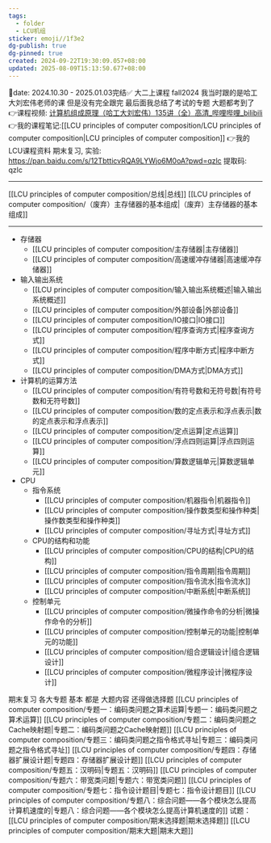 ```yaml
---
tags:
  - folder
  - LCU机组
sticker: emoji//1f3e2
dg-publish: true
dg-pinned: true
created: 2024-09-22T19:30:09.057+08:00
updated: 2025-08-09T15:13:50.677+08:00
---
```

📅date: 2024.10.30 - 2025.01.03完结✅
大二上课程 fall2024
我当时跟的是哈工大刘宏伟老师的课  但是没有完全跟完
最后面我总结了考试的专题  大题都考到了
👉课程视频: [计算机组成原理（哈工大刘宏伟）135讲（全）高清_哔哩哔哩_bilibili](https://www.bilibili.com/video/BV1t4411e7LH/?spm_id_from=333.337.search-card.all.click)
👉我的课程笔记:[[LCU principles of computer composition/LCU principles of computer composition\|LCU principles of computer composition]]
👉我的LCU课程资料 期末复习, 实验: https://pan.baidu.com/s/12TbtticvRQA9LYWjo6M0oA?pwd=qzlc 提取码: qzlc 

---

[[LCU principles of computer composition/总线\|总线]]
[[LCU principles of computer composition/（废弃）主存储器的基本组成\|（废弃）主存储器的基本组成]]

---
- 存储器
	- [[LCU principles of computer composition/主存储器\|主存储器]]
	- [[LCU principles of computer composition/高速缓冲存储器\|高速缓冲存储器]]
- 输入输出系统
	- [[LCU principles of computer composition/输入输出系统概述\|输入输出系统概述]]
	- [[LCU principles of computer composition/外部设备\|外部设备]]
	- [[LCU principles of computer composition/IO接口\|IO接口]]
	- [[LCU principles of computer composition/程序查询方式\|程序查询方式]]
	- [[LCU principles of computer composition/程序中断方式\|程序中断方式]]
	- [[LCU principles of computer composition/DMA方式\|DMA方式]]
- 计算机的运算方法
	- [[LCU principles of computer composition/有符号数和无符号数\|有符号数和无符号数]]
	- [[LCU principles of computer composition/数的定点表示和浮点表示\|数的定点表示和浮点表示]]
	- [[LCU principles of computer composition/定点运算\|定点运算]]
	- [[LCU principles of computer composition/浮点四则运算\|浮点四则运算]]
	- [[LCU principles of computer composition/算数逻辑单元\|算数逻辑单元]]
- CPU
	- 指令系统
		- [[LCU principles of computer composition/机器指令\|机器指令]]
		- [[LCU principles of computer composition/操作数类型和操作种类\|操作数类型和操作种类]]
		- [[LCU principles of computer composition/寻址方式\|寻址方式]]
	- CPU的结构和功能
		- [[LCU principles of computer composition/CPU的结构\|CPU的结构]]
		- [[LCU principles of computer composition/指令周期\|指令周期]]
		- [[LCU principles of computer composition/指令流水\|指令流水]]
		- [[LCU principles of computer composition/中断系统\|中断系统]]
	- 控制单元
		- [[LCU principles of computer composition/微操作命令的分析\|微操作命令的分析]]
		- [[LCU principles of computer composition/控制单元的功能\|控制单元的功能]]
		- [[LCU principles of computer composition/组合逻辑设计\|组合逻辑设计]]
		- [[LCU principles of computer composition/微程序设计\|微程序设计]]


期末复习
各大专题 基本 都是 大题内容   还得做选择题
	[[LCU principles of computer composition/专题一：编码类问题之算术运算\|专题一：编码类问题之算术运算]]
	[[LCU principles of computer composition/专题二：编码类问题之Cache映射题\|专题二：编码类问题之Cache映射题]]
	[[LCU principles of computer composition/专题三：编码类问题之指令格式寻址\|专题三：编码类问题之指令格式寻址]]
	[[LCU principles of computer composition/专题四：存储器扩展设计题\|专题四：存储器扩展设计题]]
	[[LCU principles of computer composition/专题五：汉明码\|专题五：汉明码]]
	[[LCU principles of computer composition/专题六：带宽类问题\|专题六：带宽类问题]]
	[[LCU principles of computer composition/专题七：指令设计题目\|专题七：指令设计题目]]
	[[LCU principles of computer composition/专题八：综合问题——各个模块怎么提高计算机速度的\|专题八：综合问题——各个模块怎么提高计算机速度的]]
	试题：
		[[LCU principles of computer composition/期末选择题\|期末选择题]]
		[[LCU principles of computer composition/期末大题\|期末大题]]
